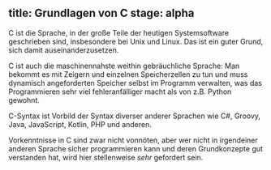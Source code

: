 title: Grundlagen von C
stage: alpha
---
C ist die Sprache, in der große Teile der heutigen Systemsoftware geschrieben sind,
insbesondere bei Unix und Linux.
Das ist ein guter Grund, sich damit auseinanderzusetzen.

C ist auch die maschinennahste weithin gebräuchliche Sprache:
Man bekommt es mit Zeigern und einzelnen Speicherzellen zu tun und muss
dynamisch angeforderten Speicher selbst im Programm verwalten, was das Programmieren
sehr viel fehleranfälliger macht als von z.B. Python gewohnt.

C-Syntax ist Vorbild der Syntax diverser anderer Sprachen wie 
C#, Groovy, Java, JavaScript, Kotlin, PHP und anderen.

Vorkenntnisse in C sind zwar nicht vonnöten, aber wer nicht in irgendeiner anderen Sprache 
sicher programmieren kann und deren Grundkonzepte gut verstanden hat, 
wird hier stellenweise _sehr_ gefordert sein.
